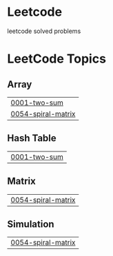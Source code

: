 # Leetcode
leetcode solved problems

<!---LeetCode Topics Start-->
# LeetCode Topics
## Array
|  |
| ------- |
| [0001-two-sum](https://github.com/Supreeth-M/Leetcode/tree/master/0001-two-sum) |
| [0054-spiral-matrix](https://github.com/Supreeth-M/Leetcode/tree/master/0054-spiral-matrix) |
## Hash Table
|  |
| ------- |
| [0001-two-sum](https://github.com/Supreeth-M/Leetcode/tree/master/0001-two-sum) |
## Matrix
|  |
| ------- |
| [0054-spiral-matrix](https://github.com/Supreeth-M/Leetcode/tree/master/0054-spiral-matrix) |
## Simulation
|  |
| ------- |
| [0054-spiral-matrix](https://github.com/Supreeth-M/Leetcode/tree/master/0054-spiral-matrix) |
<!---LeetCode Topics End-->